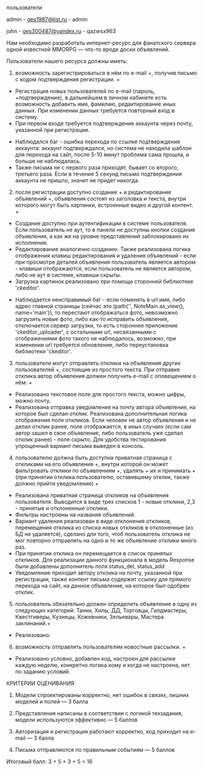 пользователи

admin - ges1987@list.ru - admin

john - ges300487@yandex.ru - qazwsx963 



Нам необходимо разработать интернет-ресурс для фанатского сервера одной известной
MMORPG — что-то вроде доски объявлений.


Пользователи нашего ресурса должны иметь:


1) возможность зарегистрироваться в нём по e-mail +, получив письмо с кодом подтверждения регистрации. +

+ Регистрация новых пользователей по e-mail (пароль, +подтверждение), в дальнейшем в личном кабинете есть
возможность добавить имя, фамилию, редактирование иных данных. При изменении данных требуется повторный
вход в систему.
+ При первом входе требуется подтверждение аккаунта через почту, указанной при регистрации.
- Наблюдался баг - ошибка перехода по ссылке подтверждения аккаунта: аккаунт подтверждался, но
система не находила шаблон для перехода на сайт, после 5-10 минут проблема сама прошла, и больше не наблюдалась.
- Также письма не с первого раза приходят, бывает со второго, третьего раза.
Если в течение 5 секунд письмо подтверждения аккаунта не пришло, значит не придет никогда.


2) после регистрации доступно создание + и редактирование объявлений +, объявления состоят из заголовка и текста,
внутри которого могут быть картинки, встроенные видео и другой контент. +

+ Создание доступно при аутентификации в системе пользователя. Если пользователь не аут, то в панели не доступны
кнопки создания объявления, а как же на уровне представлений заблокировано их исполнение.
+ Редактирование аналогично созданию.
Также реализована логика отображения клавиш редактирования и удаления объявлений - если при просмотре
деталей объявления пользователь является автором - клавиши отображаются, если пользователь не является автором,
либо не аут в системе, клавиши скрыты.
+ Загрузка картинок реализовано при помощи сторонней библиотеке 'ckeditor'.
- Наблюдается неисправимый баг - если поменять в url имя, либо адрес главной страницы (сейчас это
(path('', NoteMain.as_view(), name='main')), то перестают отображаться фото, невозможно загрузить новые фото,
либо как-то исправить объявления, отключается сервер загрузки, то есть стороннее приложение 'ckeditor_uploader',
с остальными url, несвязанными с отображениями фото такого не наблюдалось, возможно, при изменении url
требуется обновление, либо переустановка библиотеки 'ckeditor'.


3) пользователи могут отправлять отклики на объявления других пользователей +, состоящие из простого текста.
При отправке отклика автор объявления должен получить e-mail с оповещением о нём. +

+ Реализовано текстовое поле для простого текста, можно цифры, можно почту.
+ Реализована отправка уведомления на почту автора объявления, на которое был сделан отклик.
Реализована дополнительная логика отображения поля откликов. Если человек не автор объявления и
не делал отклик ранее, поле отображается, в иных случаях (если сам автор зашел в свое объявление,
либо пользователь уже сделал отклик ранее) - поле скрыто.
Для удобства тестирования упрощенный вариант письма выведен в консоль.


4) пользователю должна быть доступна приватная страница с откликами на его объявления +,
внутри которой он может фильтровать отклики по объявлениям +, удалять + их и принимать +
(при принятии отклика пользователю, оставившему отклик, также должно прийти уведомление).+

+ Реализована приватная страница откликов на объявления пользователя. Выводится в виде трех списков
1 - новые отклики, 2,3 - принятые и отклоненные отклики.
+ Фильтры настроены на названия объявлений.
+ Вариант удаления реализован в виде отклонения откликов, перемещения отклика из списка новых откликов в отклоненные
(из БД не удаляется), сделано для того, чтоб пользователь отклика не мог повторно отправлять на одно и то же
объявление отклики много раз.
+ При принятии отклика он перемещается в список принятых откликов.
Для реализации данного функционала в модель Response были добавлены дополнитель поля status_del, status_add
+ Уведомление приходит автору отклика на почту, указанной при регистрации, также контент письма содержит
ссылку для прямого перехода на сайт, на данное объявление, на которое был одобрен отклик.


5) пользователь обязательно должен определить объявление в одну из следующих категорий:
Танки, Хилы, ДД, Торговцы, Гилдмастеры, Квестгиверы, Кузнецы, Кожевники, Зельевары, Мастера заклинаний.+

+ Реализовано.


6) возможность отправлять пользователям новостные рассылки. +

+ Реализовано условно, добавлен код, настроен для рассылки каждую неделю, конкретно логика кому и когда
не настроена, нет по заданию условий.



КРИТЕРИИ ОЦЕНИВАНИЯ

1) Модели спроектированы корректно, нет ошибок в связях, лишних моделей и полей — 3 балла

2) Представления написаны в соответствии с логикой техзадания, модели используются эффективно — 5 баллов

3) Авторизация и регистрация работают корректно, код приходит на e-mail — 3 балла

4) Письма отправляются по правильным событиям — 5 баллов

Итоговый балл: 3 + 5 + 3 + 5 = 16
